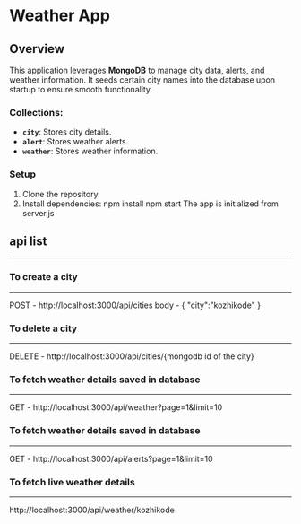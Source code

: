 # Weather App

## Overview
This application leverages **MongoDB** to manage city data, alerts, and weather information. It seeds certain city names into the database upon startup to ensure smooth functionality. 

### Collections:
- **`city`**: Stores city details.
- **`alert`**: Stores weather alerts.
- **`weather`**: Stores weather information.

### Setup
1. Clone the repository.
2. Install dependencies:
   npm install
   npm start
   The app is initialized from server.js



## api list
-----------
### To create a city
-----------------
POST - http://localhost:3000/api/cities
body - {
    "city":"kozhikode"
}

### To delete a city
---------------
DELETE - http://localhost:3000/api/cities/{mongodb id of the city}

### To fetch weather details saved in database
-----------------------------------------
GET - http://localhost:3000/api/weather?page=1&limit=10

### To fetch weather details saved in database
------------------------------------------
GET - http://localhost:3000/api/alerts?page=1&limit=10

### To fetch live weather details
-----------------------------
http://localhost:3000/api/weather/kozhikode